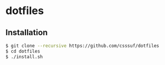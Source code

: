 # dotfiles

## Installation

```bash
$ git clone --recursive https://github.com/csssuf/dotfiles
$ cd dotfiles
$ ./install.sh
```
